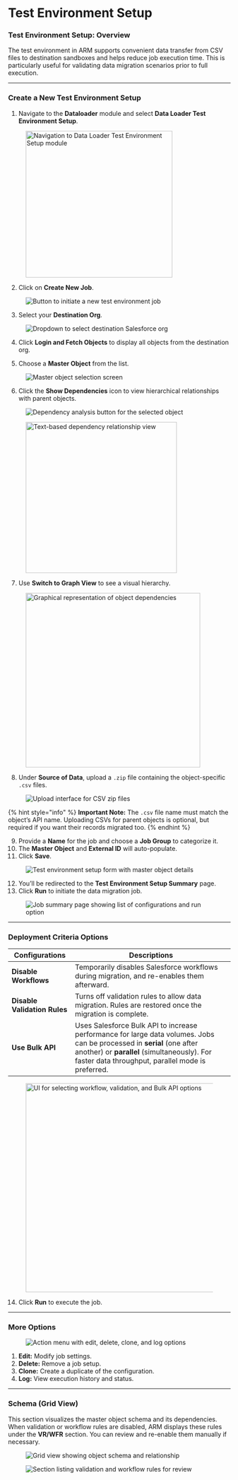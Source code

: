 # Test Environment Setup

### Test Environment Setup: Overview <a href="#test-environment-setup-overview" id="test-environment-setup-overview"></a>

The test environment in ARM supports convenient data transfer from CSV files to destination sandboxes and helps reduce job execution time. This is particularly useful for validating data migration scenarios prior to full execution.

---

### Create a New Test Environment Setup <a href="#create-a-new-test-environment-setup" id="create-a-new-test-environment-setup"></a>

1. Navigate to the **Dataloader** module and select **Data Loader Test Environment Setup**.

<figure><img src="../../../../.gitbook/assets/image (1116).png" alt="Navigation to Data Loader Test Environment Setup module" width="332"></figure>

2. Click on **Create New Job**.

<figure><img src="../../../../.gitbook/assets/image (1117).png" alt="Button to initiate a new test environment job"></figure>

3. Select your **Destination Org**.

<figure><img src="../../../../.gitbook/assets/image (1118).png" alt="Dropdown to select destination Salesforce org"></figure>

4. Click **Login and Fetch Objects** to display all objects from the destination org.

5. Choose a **Master Object** from the list.

<figure><img src="../../../../.gitbook/assets/image (1119).png" alt="Master object selection screen"></figure>

6. Click the **Show Dependencies** icon to view hierarchical relationships with parent objects.

<figure><img src="../../../../.gitbook/assets/image (1120).png" alt="Dependency analysis button for the selected object"></figure>

<figure><img src="../../../../.gitbook/assets/image (1121).png" alt="Text-based dependency relationship view" width="342"></figure>

7. Use **Switch to Graph View** to see a visual hierarchy.

<figure><img src="../../../../.gitbook/assets/image (1122).png" alt="Graphical representation of object dependencies" width="395"></figure>

8. Under **Source of Data**, upload a `.zip` file containing the object-specific `.csv` files.

<figure><img src="../../../../.gitbook/assets/image (1123).png" alt="Upload interface for CSV zip files"></figure>

{% hint style="info" %}
**Important Note:** The `.csv` file name must match the object’s API name. Uploading CSVs for parent objects is optional, but required if you want their records migrated too.
{% endhint %}

9. Provide a **Name** for the job and choose a **Job Group** to categorize it.
10. The **Master Object** and **External ID** will auto-populate.
11. Click **Save**.

<figure><img src="../../../../.gitbook/assets/image (1124).png" alt="Test environment setup form with master object details"></figure>

12. You’ll be redirected to the **Test Environment Setup Summary** page.
13. Click **Run** to initiate the data migration job.

<figure><img src="../../../../.gitbook/assets/image (1126).png" alt="Job summary page showing list of configurations and run option"></figure>

---

### Deployment Criteria Options

| Configurations                 | Descriptions                                                                                                                                                                                                                                                                                                                                                                                                                                                                 |
|-------------------------------|------------------------------------------------------------------------------------------------------------------------------------------------------------------------------------------------------------------------------------------------------------------------------------------------------------------------------------------------------------------------------------------------------------------------------------------------------------------------------|
| **Disable Workflows**         | Temporarily disables Salesforce workflows during migration, and re-enables them afterward.                                                                                                                                                                                                                                                                                                                                                                                     |
| **Disable Validation Rules**  | Turns off validation rules to allow data migration. Rules are restored once the migration is complete.                                                                                                                                                                                                                                                                                                                                                                            |
| **Use Bulk API**              | Uses Salesforce Bulk API to increase performance for large data volumes. Jobs can be processed in **serial** (one after another) or **parallel** (simultaneously). For faster data throughput, parallel mode is preferred.                                                                                                                                                                                                                                                   |

<figure><img src="../../../../.gitbook/assets/image (1127).png" alt="UI for selecting workflow, validation, and Bulk API options" width="473"></figure>

14. Click **Run** to execute the job.

---

### More Options <a href="#more-options" id="more-options"></a>

<figure><img src="../../../../.gitbook/assets/image (1128).png" alt="Action menu with edit, delete, clone, and log options"></figure>

1. **Edit:** Modify job settings.
2. **Delete:** Remove a job setup.
3. **Clone:** Create a duplicate of the configuration.
4. **Log:** View execution history and status.

---

### Schema (Grid View) <a href="#schema-grid-view" id="schema-grid-view"></a>

This section visualizes the master object schema and its dependencies. When validation or workflow rules are disabled, ARM displays these rules under the **VR/WFR** section. You can review and re-enable them manually if necessary.

<figure><img src="../../../../.gitbook/assets/image (1129).png" alt="Grid view showing object schema and relationship"></figure>

<figure><img src="../../../../.gitbook/assets/image (1130).png" alt="Section listing validation and workflow rules for review"></figure>
